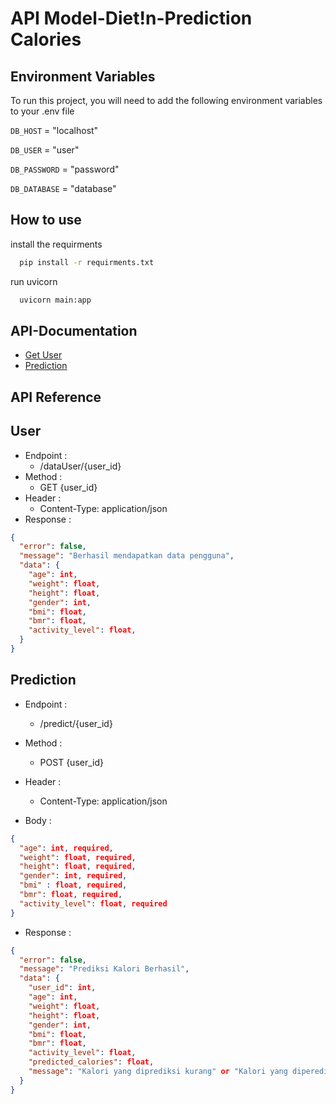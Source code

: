 
# API Model-Diet!n-Prediction Calories
## Environment Variables

To run this project, you will need to add the following environment variables to your .env file

`DB_HOST` = "localhost"

`DB_USER` = "user"

`DB_PASSWORD` = "password"

`DB_DATABASE` = "database"



## How to use

install the requirments

```bash
  pip install -r requirments.txt
```

run uvicorn

```bash
  uvicorn main:app 
```



## API-Documentation
- [Get User](#user)
- [Prediction](#prediction)


## API Reference

## User
- Endpoint :
    - /dataUser/{user_id}
- Method :
    - GET {user_id}
- Header :
    - Content-Type: application/json
- Response :
```json 
{
  "error": false,
  "message": "Berhasil mendapatkan data pengguna",
  "data": {
    "age": int,
    "weight": float,
    "height": float,
    "gender": int,
    "bmi": float,
    "bmr": float,
    "activity_level": float,
  }
}
```

## Prediction
- Endpoint :
    - /predict/{user_id}
- Method :
    - POST {user_id}
- Header :
    - Content-Type: application/json

- Body :
```json 
{
  "age": int, required,
  "weight": float, required,
  "height": float, required,
  "gender": int, required,
  "bmi" : float, required,
  "bmr": float, required,
  "activity_level": float, required
}
```
- Response :
```json 
{
  "error": false,
  "message": "Prediksi Kalori Berhasil",
  "data": {
    "user_id": int,
    "age": int,
    "weight": float,
    "height": float,
    "gender": int,
    "bmi": float,
    "bmr": float,
    "activity_level": float,
    "predicted_calories": float,
    "message": "Kalori yang diprediksi kurang" or "Kalori yang diperediksi berlebihan"
  }
}
```


